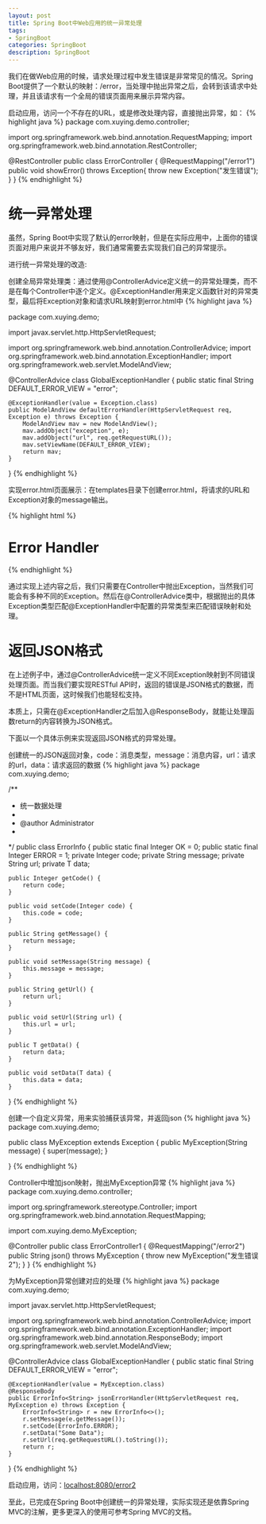 ```yaml
---
layout: post
title: Spring Boot中Web应用的统一异常处理
tags:
- SpringBoot
categories: SpringBoot
description: SpringBoot
---
```


我们在做Web应用的时候，请求处理过程中发生错误是非常常见的情况。Spring Boot提供了一个默认的映射：/error，当处理中抛出异常之后，会转到该请求中处理，并且该请求有一个全局的错误页面用来展示异常内容。

启动应用，访问一个不存在的URL，或是修改处理内容，直接抛出异常，如：
{% highlight java %}
package com.xuying.demo.controller;

import org.springframework.web.bind.annotation.RequestMapping;
import org.springframework.web.bind.annotation.RestController;

@RestController
public class ErrorController {
	@RequestMapping("/error1")
	public void showError() throws Exception{
		throw new Exception("发生错误");
	}
}
{% endhighlight %}

# 统一异常处理 #
虽然，Spring Boot中实现了默认的error映射，但是在实际应用中，上面你的错误页面对用户来说并不够友好，我们通常需要去实现我们自己的异常提示。

进行统一异常处理的改造:

   创建全局异常处理类：通过使用@ControllerAdvice定义统一的异常处理类，而不是在每个Controller中逐个定义。@ExceptionHandler用来定义函数针对的异常类型，最后将Exception对象和请求URL映射到error.html中
{% highlight java %}

package com.xuying.demo;

import javax.servlet.http.HttpServletRequest;

import org.springframework.web.bind.annotation.ControllerAdvice;
import org.springframework.web.bind.annotation.ExceptionHandler;
import org.springframework.web.servlet.ModelAndView;

@ControllerAdvice
class GlobalExceptionHandler {
	public static final String DEFAULT_ERROR_VIEW = "error";

	@ExceptionHandler(value = Exception.class)
	public ModelAndView defaultErrorHandler(HttpServletRequest req, Exception e) throws Exception {
		ModelAndView mav = new ModelAndView();
		mav.addObject("exception", e);
		mav.addObject("url", req.getRequestURL());
		mav.setViewName(DEFAULT_ERROR_VIEW);
		return mav;
	}
}
{% endhighlight %}

实现error.html页面展示：在templates目录下创建error.html，将请求的URL和Exception对象的message输出。

{% highlight html %}
<!DOCTYPE html>
<html>
<head lang="en">
    <meta charset="UTF-8" />
    <title>统一异常处理</title>
</head>
<body>
    <h1>Error Handler</h1>
    <div th:text="${url}"></div>
    <div th:text="${exception.message}"></div>
</body>
</html>
{% endhighlight %}

通过实现上述内容之后，我们只需要在Controller中抛出Exception，当然我们可能会有多种不同的Exception。然后在@ControllerAdvice类中，根据抛出的具体Exception类型匹配@ExceptionHandler中配置的异常类型来匹配错误映射和处理。

# 返回JSON格式 #

在上述例子中，通过@ControllerAdvice统一定义不同Exception映射到不同错误处理页面。而当我们要实现RESTful API时，返回的错误是JSON格式的数据，而不是HTML页面，这时候我们也能轻松支持。

本质上，只需在@ExceptionHandler之后加入@ResponseBody，就能让处理函数return的内容转换为JSON格式。

下面以一个具体示例来实现返回JSON格式的异常处理。

 创建统一的JSON返回对象，code：消息类型，message：消息内容，url：请求的url，data：请求返回的数据
{% highlight java %}
package com.xuying.demo;

/**
 * 统一数据处理
 * 
 * @author Administrator
 *
 */
public class ErrorInfo<T> {
	public static final Integer OK = 0;
	public static final Integer ERROR = 1;
	private Integer code;
	private String message;
	private String url;
	private T data;

	public Integer getCode() {
		return code;
	}

	public void setCode(Integer code) {
		this.code = code;
	}

	public String getMessage() {
		return message;
	}

	public void setMessage(String message) {
		this.message = message;
	}

	public String getUrl() {
		return url;
	}

	public void setUrl(String url) {
		this.url = url;
	}

	public T getData() {
		return data;
	}

	public void setData(T data) {
		this.data = data;
	}

}
{% endhighlight %}


创建一个自定义异常，用来实验捕获该异常，并返回json
{% highlight java %}
package com.xuying.demo;

public class MyException extends Exception {
	public MyException(String message) {
		super(message);
	}

}
{% endhighlight %}

Controller中增加json映射，抛出MyException异常
{% highlight java %}
package com.xuying.demo.controller;

import org.springframework.stereotype.Controller;
import org.springframework.web.bind.annotation.RequestMapping;

import com.xuying.demo.MyException;

@Controller
public class ErrorController1 {
	@RequestMapping("/error2")
	public String json() throws MyException {
		throw new MyException("发生错误2");
	}
}
{% endhighlight %}

为MyException异常创建对应的处理
{% highlight java %}
package com.xuying.demo;

import javax.servlet.http.HttpServletRequest;

import org.springframework.web.bind.annotation.ControllerAdvice;
import org.springframework.web.bind.annotation.ExceptionHandler;
import org.springframework.web.bind.annotation.ResponseBody;
import org.springframework.web.servlet.ModelAndView;

@ControllerAdvice
class GlobalExceptionHandler {
	public static final String DEFAULT_ERROR_VIEW = "error";

	@ExceptionHandler(value = MyException.class)
	@ResponseBody
	public ErrorInfo<String> jsonErrorHandler(HttpServletRequest req, MyException e) throws Exception {
		ErrorInfo<String> r = new ErrorInfo<>();
		r.setMessage(e.getMessage());
		r.setCode(ErrorInfo.ERROR);
		r.setData("Some Data");
		r.setUrl(req.getRequestURL().toString());
		return r;
	}
}
{% endhighlight %}

启动应用，访问：[localhost:8080/error2](localhost:8080/error2)

至此，已完成在Spring Boot中创建统一的异常处理，实际实现还是依靠Spring MVC的注解，更多更深入的使用可参考Spring MVC的文档。
